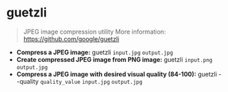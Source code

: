 # guetzli
> JPEG image compression utility
> More information: <https://github.com/google/guetzli>
- **Compress a JPEG image:**
guetzli `input.jpg` `output.jpg`
- **Create compressed JPEG image from PNG image:**
guetzli `input.png` `output.jpg`
- **Compress a JPEG image with desired visual quality (84-100):**
guetzli --quality `quality_value` `input.jpg` `output.jpg`

